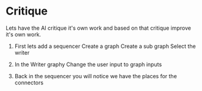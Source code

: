 # Critique

Lets have the AI critique it's own work and based on that critique improve it's own work. 

1. First lets add a sequencer
Create a graph
Create a sub graph
Select the writer 

2. In the Writer graphy Change the user input to graph inputs

3. Back in the sequencer you will notice we have the places for the connectors



